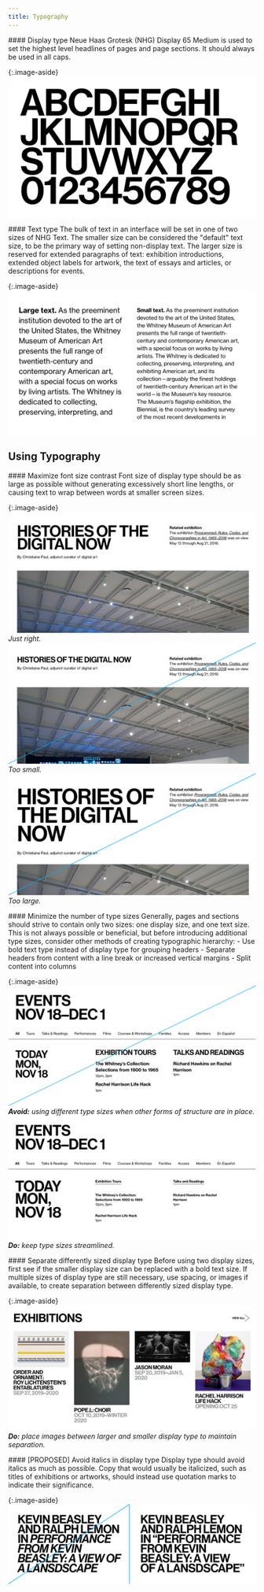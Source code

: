 ```yaml
---
title: Typography
---
```


<div markdown="1">
#### Display type
Neue Haas Grotesk (NHG) Display 65 Medium is used to set the highest level headlines of pages and page sections. It should always be used in all caps.
</div>

{:.image-aside}
![Display type properties](/assets/images/nhg-display.png)

<div markdown="1">
#### Text type
The bulk of text in an interface will be set in one of two sizes of NHG Text. The smaller size can be considered the "default" text size, to be the primary way of setting non-display text. The larger size is reserved for extended paragraphs of text: exhibition introductions, extended object labels for artwork, the text of essays and articles, or descriptions for events.
</div>

{:.image-aside}
![Neue Haas Grotest Text 55 Roman and 75 Bold](/assets/images/nhg-text.png)


## Using Typography

<div markdown="1">
#### Maximize font size contrast
Font size of display type should be as large as possible without generating excessively short line lengths, or causing text to wrap between words at smaller screen sizes.
</div>

{:.image-aside}
![Type size contrast](/assets/images/type-size-contrast.png)
*Just right.*
![Type size contrast: too small](/assets/images/type-size-contrast-small.png)
*Too small.*
![Type size contrast: too large](/assets/images/type-size-contrast-large.png)
*Too large.*

<div markdown="1">
#### Minimize the number of type sizes
Generally, pages and sections should strive to contain only two sizes: one display size, and one text size. This is not always possible or beneficial, but before introducing additional type sizes, consider other methods of creating typographic hierarchy:
- Use bold text type instead of display type for grouping headers
- Separate headers from content with a line break or increased vertical margins
- Split content into columns
</div>

{:.image-aside}
![Don't: Use lots of font sizes](/assets/images/minimize-font-size-dont.png)
*__Avoid:__ using different type sizes when other forms of structure are in place.*
![Do: Use few font sizes](/assets/images/minimize-font-size-do.png)
*__Do:__ keep type sizes streamlined.*

<div markdown="1">
#### Separate differently sized display type
Before using two display sizes, first see if the smaller display size can be replaced with a bold text size. If multiple sizes of display type are still necessary, use spacing, or images if available, to create separation between differently sized display type.
</div>

{:.image-aside}
![Separate display type](/assets/images/separate-display-type.png)
*__Do:__ place images between larger and smaller display type to maintain separation.*

<div markdown="1">
#### [PROPOSED] Avoid italics in display type
Display type should avoid italics as much as possible. Copy that would usually be italicized, such as titles of exhibitions or artworks, should instead use quotation marks to indicate their significance.
</div>

{:.image-aside}
![Display type italics](/assets/images/display-type-italics.png)
